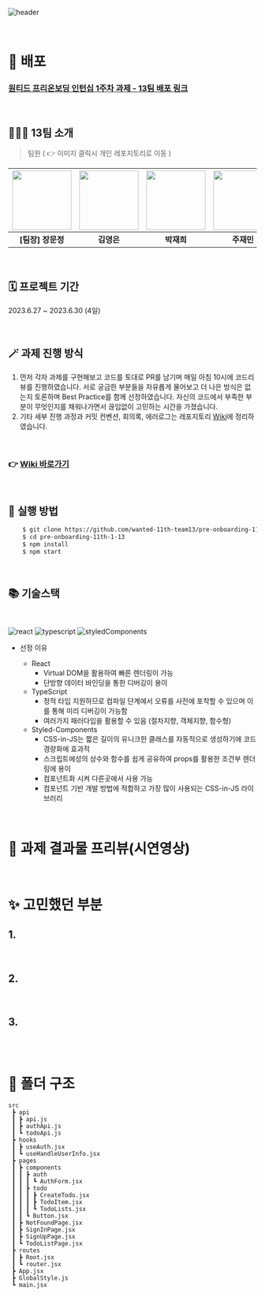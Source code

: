 ![header](https://capsule-render.vercel.app/api?type=waving&color=gradient&height=200&section=header&text=원티드%20프리온보딩%2011차%201주차%20과제&fontSize=45)

<br/>

# 🚀 배포

### [원티드 프리온보딩 인턴십 1주차 과제 - 13팀 배포 링크](https://pre-onboarding-11th-1-13.netlify.app/)

<br/>

## 👨‍👧‍👦 13팀 소개

> 팀원 ( 👉 이미지 클릭시 개인 레포지토리로 이동 )

| [<img src="https://avatars.githubusercontent.com/u/84329979?s=400&u=88239052b0bc310a6dd2aa67894134272f49498d&v=4" width="120px"/> ](https://www.github.com/gamangee) | [<img src="https://avatars.githubusercontent.com/u/117294002?s=96&v=4" width="120px" /> ](https://www.github.com/www-r) | [<img src="https://avatars.githubusercontent.com/u/119585339?s=96&v=4" width="120px" /> ](https://www.github.com/dalkey23) | [<img src="https://avatars.githubusercontent.com/u/69967974?s=96&v=4" width="120px" /> ](https://www.github.com/als982001) | [<img src="https://avatars.githubusercontent.com/u/102499959?s=96&v=4" width="120px" /> ](https://www.github.com/yousunzoo) | [<img src="https://avatars.githubusercontent.com/u/109938280?s=96&v=4" width="120px" /> ](https://www.github.com/5wintae) |
| :------------------------------------------------------------------------------------------------------------------------------------------------------------------: | :---------------------------------------------------------------------------------------------------------------------: | :------------------------------------------------------------------------------------------------------------------------: | :------------------------------------------------------------------------------------------------------------------------: | :-------------------------------------------------------------------------------------------------------------------------: | :-----------------------------------------------------------------------------------------------------------------------: |
|                                                                          **[팀장] 장문정**                                                                           |                                                       **김영은**                                                        |                                                         **박재희**                                                         |                                                         **주재민**                                                         |                                                         **유선주**                                                          |                                                        **오승택**                                                         |

<br/>

## 🗓️ 프로젝트 기간

2023.6.27 ~ 2023.6.30 (4일)

<br/>

## 🪄 과제 진행 방식

1. 먼저 각자 과제를 구현해보고 코드를 토대로 PR를 남기며 매일 아침 10시에 코드리뷰를 진행하였습니다. 서로 궁금한 부분들을 자유롭게 물어보고 더 나은 방식은 없는지 토론하며 Best Practice를 함께 선정하였습니다. 자신의 코드에서 부족한 부분이 무엇인지를 채워나가면서 끊임없이 고민하는 시간을 가졌습니다.
2. 기타 세부 진행 과정과 커밋 컨벤션, 회의록, 에러로그는 레포지토리 [Wiki](https://github.com/wanted-11th-team13/pre-onboarding-11th-1-13/wiki)에 정리하였습니다.

<br/>

### 👉 [Wiki 바로가기](https://github.com/wanted-11th-team13/pre-onboarding-11th-1-13/wiki)

<br/>

## 🌈 실행 방법

```bash
    $ git clone https://github.com/wanted-11th-team13/pre-onboarding-11th-1-13.git
    $ cd pre-onboarding-11th-1-13
    $ npm install
    $ npm start
```

<br/>

## 📚 기술스택

<br />

![react](https://img.shields.io/badge/react-18.2.0-61DAFB?logo=react)
![typescript](https://img.shields.io/badge/typescript-4.8.2-3178C6?logo=typescript)
![styledComponents](https://img.shields.io/badge/styled--components-6.0.0-DB7093?logo=styledcomponents)

- 선정 이유

  - React
    - Virtual DOM을 활용하여 빠른 렌더링이 가능
    - 단방향 데이터 바인딩을 통한 디버깅이 용이
  - TypeScript
    - 정적 타입 지원하므로 컴파일 단계에서 오류를 사전에 포착할 수 있으며 이를 통해 미리 디버깅이 가능함
    - 여러가지 패러다임을 활용할 수 있음 (절차지향, 객체지향, 함수형)
  - Styled-Components
    - CSS-in-JS는 짧은 길이의 유니크한 클래스를 자동적으로 생성하기에 코드 경량화에 효과적
    - 스크립트에성의 상수와 함수를 쉽게 공유하여 props를 활용한 조건부 렌더링에 용이
    - 컴포넌트화 시켜 다른곳에서 사용 가능
    - 컴포넌트 기반 개발 방법에 적합하고 가장 많이 사용되는 CSS-in-JS 라이브러리

<br />

# 👀 과제 결과물 프리뷰(시연영상)

<br/>

# ✨ 고민했던 부분

## 1.

<br/>

## 2.

<br/>

## 3.

<br/>

<br/>

# 📂 폴더 구조

```
src
 ┣ api
 ┃ ┣ api.js
 ┃ ┣ authApi.js
 ┃ ┗ todoApi.js
 ┣ hooks
 ┃ ┣ useAuth.jsx
 ┃ ┗ useHandleUserInfo.jsx
 ┣ pages
 ┃ ┣ components
 ┃ ┃ ┣ auth
 ┃ ┃ ┃ ┗ AuthForm.jsx
 ┃ ┃ ┣ todo
 ┃ ┃ ┃ ┣ CreateTodo.jsx
 ┃ ┃ ┃ ┣ TodoItem.jsx
 ┃ ┃ ┃ ┗ TodoLists.jsx
 ┃ ┃ ┗ Button.jsx
 ┃ ┣ NotFoundPage.jsx
 ┃ ┣ SignInPage.jsx
 ┃ ┣ SignUpPage.jsx
 ┃ ┗ TodoListPage.jsx
 ┣ routes
 ┃ ┣ Root.jsx
 ┃ ┗ router.jsx
 ┣ App.jsx
 ┣ GlobalStyle.js
 ┗ main.jsx
```

<br/>
